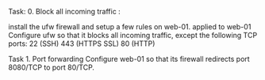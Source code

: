 Task: 0. Block all incoming traffic :

install the ufw firewall and setup a few rules on web-01.
applied to web-01
Configure ufw so that it blocks all incoming traffic, except the following TCP ports:
22 (SSH)
443 (HTTPS SSL)
80 (HTTP)

Task 1. Port forwarding
Configure web-01 so that its firewall redirects port 8080/TCP to port 80/TCP.
